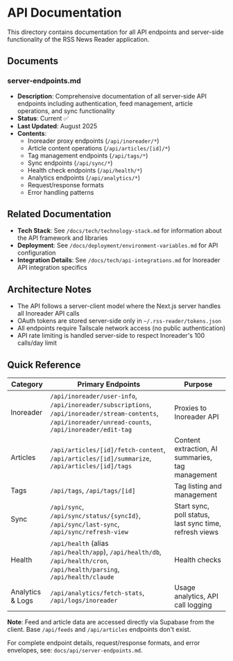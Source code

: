 # API Documentation

This directory contains documentation for all API endpoints and server-side functionality of the RSS News Reader application.

## Documents

### server-endpoints.md

- **Description**: Comprehensive documentation of all server-side API endpoints including authentication, feed management, article operations, and sync functionality
- **Status**: Current ✅
- **Last Updated**: August 2025
- **Contents**:
  - Inoreader proxy endpoints (`/api/inoreader/*`)
  - Article content operations (`/api/articles/[id]/*`)
  - Tag management endpoints (`/api/tags/*`)
  - Sync endpoints (`/api/sync/*`)
  - Health check endpoints (`/api/health/*`)
  - Analytics endpoints (`/api/analytics/*`)
  - Request/response formats
  - Error handling patterns

## Related Documentation

- **Tech Stack**: See `/docs/tech/technology-stack.md` for information about the API framework and libraries
- **Deployment**: See `/docs/deployment/environment-variables.md` for API configuration
- **Integration Details**: See `/docs/tech/api-integrations.md` for Inoreader API integration specifics

## Architecture Notes

- The API follows a server-client model where the Next.js server handles all Inoreader API calls
- OAuth tokens are stored server-side only in `~/.rss-reader/tokens.json`
- All endpoints require Tailscale network access (no public authentication)
- API rate limiting is handled server-side to respect Inoreader's 100 calls/day limit

## Quick Reference

| Category | Primary Endpoints | Purpose |
| -------- | ----------------- | ------- |
| Inoreader | `/api/inoreader/user-info`, `/api/inoreader/subscriptions`, `/api/inoreader/stream-contents`, `/api/inoreader/unread-counts`, `/api/inoreader/edit-tag` | Proxies to Inoreader API |
| Articles | `/api/articles/[id]/fetch-content`, `/api/articles/[id]/summarize`, `/api/articles/[id]/tags` | Content extraction, AI summaries, tag management |
| Tags | `/api/tags`, `/api/tags/[id]` | Tag listing and management |
| Sync | `/api/sync`, `/api/sync/status/{syncId}`, `/api/sync/last-sync`, `/api/sync/refresh-view` | Start sync, poll status, last sync time, refresh views |
| Health | `/api/health` (alias `/api/health/app`), `/api/health/db`, `/api/health/cron`, `/api/health/parsing`, `/api/health/claude` | Health checks |
| Analytics & Logs | `/api/analytics/fetch-stats`, `/api/logs/inoreader` | Usage analytics, API call logging |

**Note**: Feed and article data are accessed directly via Supabase from the client. Base `/api/feeds` and `/api/articles` endpoints don't exist.

For complete endpoint details, request/response formats, and error envelopes, see: `docs/api/server-endpoints.md`.

